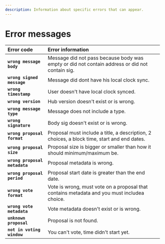 ```yaml
---
description: Information about specific errors that can appear.
---
```


# Error messages

| **Error code** | **Error information** |
| :--- | :--- |
| **`wrong message body`** | Message did not pass because body was empty or did not contain address or did not contain sig. |
| **`wrong signed message`** | Message did dont have his local clock sync.  |
| **`wrong timestamp`** | User doesn't have local clock synced. |
| **`wrong version`** | Hub version doesn't exist or is wrong. |
| **`wrong message type`** | Message does not include a type. |
| **`wrong signature`** | Body sig doesn't exist or is wrong. |
| **`wrong proposal format`** | Proposal must include a title, a description, 2 choices, a block time, start and end dates.  |
| **`wrong proposal size`** | Proposal size is bigger or smaller than how it should minimum/maximum be. |
| **`wrong proposal metadata`** | Proposal metadata is wrong. |
| **`wrong proposal period`** | Proposal start date is greater than the end date. |
| **`wrong vote format`** | Vote is wrong, must vote on a proposal that contains metadata and you must includea choice. |
| **`wrong vote metadata`** | Vote metadata doesn't exist or is wrong. |
| **`unknown proposal`** | Proposal is not found. |
| **`not in voting window`** | You can't vote, time didn't start yet. |

